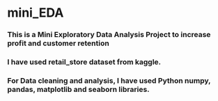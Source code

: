 # mini_EDA

### This is a Mini Exploratory Data Analysis Project to increase profit and customer retention
### I have used retail_store dataset from kaggle.
### For Data cleaning and analysis, I have used Python numpy, pandas, matplotlib and seaborn libraries.
